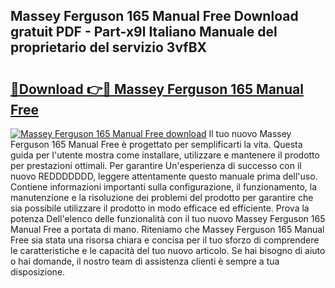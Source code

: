 ## Massey Ferguson 165 Manual Free Download gratuit PDF - Part-x9l Italiano Manuale del proprietario del servizio 3vfBX

# <h2><a href="http://df9my4w.blite.top/?on=Massey+Ferguson+165+Manual+Free">🔗Download 👉🔴 Massey Ferguson 165 Manual Free</a></h2>

[![Massey Ferguson 165 Manual Free download](https://i.imgur.com/lujVjoI.png)](http://df9my4w.blite.top/?on=Massey+Ferguson+165+Manual+Free)
Il tuo nuovo Massey Ferguson 165 Manual Free è progettato per semplificarti la vita. Questa guida per l'utente mostra come installare, utilizzare e mantenere il prodotto per prestazioni ottimali. Per garantire Un'esperienza di successo con il nuovo REDDDDDDD, leggere attentamente questo manuale prima dell'uso. Contiene informazioni importanti sulla configurazione, il funzionamento, la manutenzione e la risoluzione dei problemi del prodotto per garantire che sia possibile utilizzare il prodotto in modo efficace ed efficiente. Prova la potenza Dell'elenco delle funzionalità con il tuo nuovo Massey Ferguson 165 Manual Free a portata di mano. Riteniamo che Massey Ferguson 165 Manual Free sia stata una risorsa chiara e concisa per il tuo sforzo di comprendere le caratteristiche e le capacità del tuo nuovo articolo. Se hai bisogno di aiuto o hai domande, il nostro team di assistenza clienti è sempre a tua disposizione.
